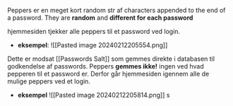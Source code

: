 Peppers er en meget kort random str af characters appended to the end of a password. They are **random** and **different for each password**

hjemmesiden tjekker alle peppers til et password ved login. 
- **eksempel**:
	![[Pasted image 20240212205554.png]]

Dette er modsat [[Passwords Salt]] som gemmes direkte i databasen til godkendelse af passwords. Peppers **gemmes ikke!** ingen ved hvad pepperen til et password er. Derfor går hjemmesiden igennem alle de mulige peppers ved et login.
- **eksempel**
	![[Pasted image 20240212205814.png]]
s